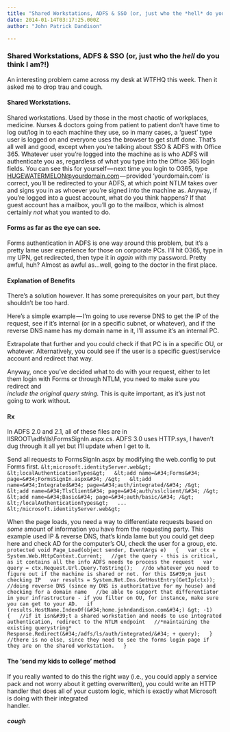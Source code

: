 ```yaml
---
title: "Shared Workstations, ADFS & SSO (or, just who the *hell* do you think I am?!)"
date: 2014-01-14T03:17:25.000Z
author: "John Patrick Dandison"

---
```


### Shared Workstations, ADFS &amp; SSO (or, just who the *hell* do you think I am?!)

An interesting problem came across my desk at WTFHQ this week. Then it asked me to drop trau and cough.

#### Shared Workstations.

Shared workstations. Used by those in the most chaotic of workplaces, medicine. Nurses &amp; doctors going from patient to patient don’t have time to log out/log in to each machine they use, so in many cases, a ‘guest’ type user is logged on and everyone uses the browser to get stuff done. That’s all well and good, except when you’re talking about SSO &amp; ADFS with Office 365. Whatever user you’re logged into the machine as is who ADFS will authenticate you as, regardless of what you type into the Office 365 login fields. You can see this for yourself — next time you login to O365, type HUGEWATERMELON@yourdomain.com — provided ‘yourdomain.com’ is correct, you’ll be redirected to your ADFS, at which point NTLM takes over and signs you in as whoever you’re signed into the machine as. Anyway, if you’re logged into a guest account, what do you think happens? If that guest account has a mailbox, you’ll go to the mailbox, which is almost certainly *not* what you wanted to do.

#### Forms as far as the eye can see.

Forms authentication in ADFS is one way around this problem, but it’s a pretty lame user experience for those on corporate PCs. I’ll hit O365, type in my UPN, get redirected, then type it in *again* with my password. Pretty awful, huh? Almost as awful as…well, going to the doctor in the first place.

#### Explanation of Benefits

There’s a solution however. It has some prerequisites on your part, but they shouldn’t be too hard.

Here’s a simple example — I’m going to use reverse DNS to get the IP of the request, see if it’s internal (or in a specific subnet, or whatever), and if the reverse DNS name has my domain name in it, I’ll assume it’s an internal PC.

Extrapolate that further and you could check if that PC is in a specific OU, or whatever. Alternatively, you could see if the user is a specific guest/service account and redirect that way.

Anyway, once you’ve decided what to do with your request, either to let them login with Forms or through NTLM, you need to make sure you redirect and  
_include the original query string._ This is quite important, as it’s just not going to work without.

#### Rx

In ADFS 2.0 and 2.1, all of these files are in IISROOT\adfs\ls\FormsSignIn.aspx.cs. ADFS 3.0 uses HTTP.sys, I haven’t dug through it all yet but I’ll update when I get to it.

Send all requests to FormsSignIn.aspx by modifying the web.config to put Forms first.
`&lt;microsoft.identityServer.web&gt;  
    &lt;localAuthenticationTypes&gt;  
        &lt;add name=&#34;Forms&#34; page=&#34;FormsSignIn.aspx&#34; /&gt;  
        &lt;add name=&#34;Integrated&#34; page=&#34;auth/integrated/&#34; /&gt;  
        &lt;add name=&#34;TlsClient&#34; page=&#34;auth/sslclient/&#34; /&gt;  
        &lt;add name=&#34;Basic&#34; page=&#34;auth/basic/&#34; /&gt;  
    &lt;/localAuthenticationTypes&gt;  
    ...  
&lt;/microsoft.identityServer.web&gt;`

When the page loads, you need a way to differentiate requests based on *some* amount of information you have from the requesting party. This example used IP &amp; reverse DNS, that’s kinda lame but you could get deep here and check AD for the computer’s OU, check the user for a group, etc.
`protected void Page_Load(object sender, EventArgs e)  
{  
    var ctx = System.Web.HttpContext.Current;  
    //get the query - this is critical, as it contains all the info ADFS needs to process the request  
    var query = ctx.Request.Url.Query.ToString();  
    //do whatever you need to figure out if the machine is shared or not. for this I&#39;m just checking IP  
    var results = System.Net.Dns.GetHostEntry(GetIp(ctx));  
    //doing reverse DNS (since my DNS is authoritative for my house) and checking for a domain name  
    //be able to support that differentiator in your infrastructure - if you filter on OU, for instance, make sure you can get to your AD.  
    if (results.HostName.IndexOf(&#34;home.johndandison.com&#34;) &gt; -1)  
    {  
        //if it isn&#39;t a shared workstation and needs to use integrated authentication, redirect to the NTLM endpoint  
        //*maintaining the existing querystring*  
        Response.Redirect(&#34;/adfs/ls/auth/integrated/&#34; + query);  
    }  
    //there is no else, since they need to see the forms login page if they are on the shared workstation.  
}`

#### The ‘send my kids to college’ method

If you really wanted to do this the right way (i.e., you could apply a service pack and not worry about it getting overwritten), you could write an HTTP handler that does all of your custom logic, which is exactly what Microsoft is doing with their integrated  
handler.

#### *cough*
